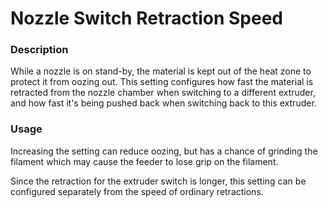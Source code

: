 Nozzle Switch Retraction Speed
====
### **Description**
While a nozzle is on stand-by, the material is kept out of the heat zone to protect it from oozing out. This setting configures how fast the material is retracted from the nozzle chamber when switching to a different extruder, and how fast it's being pushed back when switching back to this extruder.

### **Usage**
Increasing the setting can reduce oozing, but has a chance of grinding the filament which may cause the feeder to lose grip on the filament.

Since the retraction for the extruder switch is longer, this setting can be configured separately from the speed of ordinary retractions. 